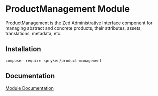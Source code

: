 # ProductManagement Module

ProductManagement is the Zed Administrative Interface component for managing abstract and concrete products, their attributes, assets, translations, metadata, etc.

## Installation

```
composer require spryker/product-management
```

## Documentation

[Module Documentation](http://academy.spryker.com/developing_with_spryker/module_guide/products/product/product.html)
